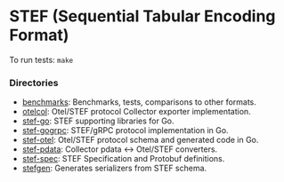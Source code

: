 # STEF (Sequential Tabular Encoding Format)

To run tests: `make`

### Directories

- [benchmarks](./benchmarks): Benchmarks, tests, comparisons to other formats.
- [otelcol](./otelcol): Otel/STEF protocol Collector exporter implementation.
- [stef-go](./stef-go): STEF supporting libraries for Go.
- [stef-gogrpc](./stef-gogrpc): STEF/gRPC protocol implementation in Go.
- [stef-otel](./stef-otel): Otel/STEF protocol schema and generated code in Go.
- [stef-pdata](./stef-otlp): Collector pdata <-> Otel/STEF converters.
- [stef-spec](./stef-spec): STEF Specification and Protobuf definitions.
- [stefgen](./stefgen): Generates serializers from STEF schema.
